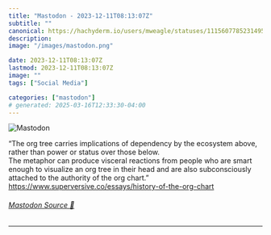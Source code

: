 ```yaml
---
title: "Mastodon - 2023-12-11T08:13:07Z"
subtitle: ""
canonical: https://hachyderm.io/users/mweagle/statuses/111560778523149562
description:
image: "/images/mastodon.png"

date: 2023-12-11T08:13:07Z
lastmod: 2023-12-11T08:13:07Z
image: ""
tags: ["Social Media"]

categories: ["mastodon"]
# generated: 2025-03-16T12:33:30-04:00
---
```

![Mastodon](/images/mastodon.png)

<p>“The org tree carries implications of dependency by the ecosystem above, rather than power or status over those below.<br />The metaphor can produce visceral reactions from people who are smart enough to visualize an org tree in their head and are also subconsciously attached to the authority of the org chart.”<br /><a href="https://www.superversive.co/essays/history-of-the-org-chart" target="_blank" rel="nofollow noopener noreferrer" translate="no"><span class="invisible">https://www.</span><span class="ellipsis">superversive.co/essays/history</span><span class="invisible">-of-the-org-chart</span></a></p>


###### [Mastodon Source 🐘](https://hachyderm.io/@mweagle/111560778523149562)

___
